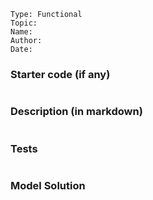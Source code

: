 ```
Type: Functional
Topic: 
Name: 
Author:
Date: 
```


### Starter code (if any)
```python

```



### Description (in markdown)
```

```

### Tests
```python


```


### Model Solution
```python


```
